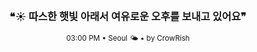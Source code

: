 <div align="center">

<br>

<h3>❝☀️ 따스한 햇빛 아래서 여유로운 오후를 보내고 있어요❞</h3>

<sub>03:00 PM • Seoul 🌤️ • by CrowRish</sub>

<br>

</div>